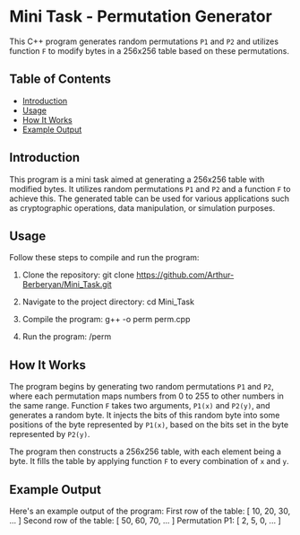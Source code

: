 # Mini Task - Permutation Generator

This C++ program generates random permutations `P1` and `P2` and utilizes function `F` to modify bytes in a 256x256 table based on these permutations.

## Table of Contents
- [Introduction](#introduction)
- [Usage](#usage)
- [How It Works](#how-it-works)
- [Example Output](#example-output)

## Introduction

This program is a mini task aimed at generating a 256x256 table with modified bytes. It utilizes random permutations `P1` and `P2` and a function `F` to achieve this. The generated table can be used for various applications such as cryptographic operations, data manipulation, or simulation purposes.

## Usage

Follow these steps to compile and run the program:

1. Clone the repository:
git clone https://github.com/Arthur-Berberyan/Mini_Task.git

2. Navigate to the project directory:
cd Mini_Task

3. Compile the program:
g++ -o perm perm.cpp

4. Run the program:
/perm


## How It Works

The program begins by generating two random permutations `P1` and `P2`, where each permutation maps numbers from 0 to 255 to other numbers in the same range. Function `F` takes two arguments, `P1(x)` and `P2(y)`, and generates a random byte. It injects the bits of this random byte into some positions of the byte represented by `P1(x)`, based on the bits set in the byte represented by `P2(y)`.

The program then constructs a 256x256 table, with each element being a byte. It fills the table by applying function `F` to every combination of `x` and `y`.

## Example Output

Here's an example output of the program:
First row of the table:
[ 10, 20, 30, ... ]
Second row of the table:
[ 50, 60, 70, ... ]
Permutation P1: [ 2, 5, 0, ... ]



